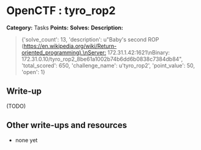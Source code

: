 # OpenCTF : tyro_rop2

**Category:** Tasks
**Points:** 
**Solves:** 
**Description:**

> {'solve_count': 13, 'description': u"Baby's second ROP (<https://en.wikipedia.org/wiki/Return-oriented_programming).\nServer:> 172.31.1.42:1621\nBinary: 172.31.0.10/tyro_rop2_8be61a1002b74b6dd6b0838c7384db84", 'total_scored': 650, 'challenge_name': u'tyro_rop2', 'point_value': 50, 'open': 1}

## Write-up

(TODO)

## Other write-ups and resources

* none yet

